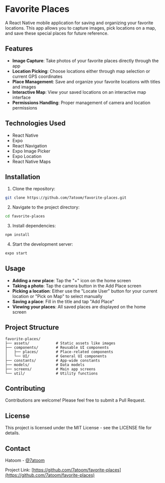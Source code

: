 # Favorite Places

A React Native mobile application for saving and organizing your favorite locations. This app allows you to capture images, pick locations on a map, and save these special places for future reference.

## Features

- **Image Capture**: Take photos of your favorite places directly through the app
- **Location Picking**: Choose locations either through map selection or current GPS coordinates
- **Place Management**: Save and organize your favorite locations with titles and images
- **Interactive Map**: View your saved locations on an interactive map interface
- **Permissions Handling**: Proper management of camera and location permissions

## Technologies Used

- React Native
- Expo
- React Navigation
- Expo Image Picker
- Expo Location
- React Native Maps

## Installation

1. Clone the repository:
```bash
git clone https://github.com/7atoom/favorite-places.git
```

2. Navigate to the project directory:
```bash
cd favorite-places
```

3. Install dependencies:
```bash
npm install
```

4. Start the development server:
```bash
expo start
```

## Usage

- **Adding a new place**: Tap the "+" icon on the home screen
- **Taking a photo**: Tap the camera button in the Add Place screen
- **Picking a location**: Either use the "Locate User" button for your current location or "Pick on Map" to select manually
- **Saving a place**: Fill in the title and tap "Add Place"
- **Viewing your places**: All saved places are displayed on the home screen

## Project Structure

```
favorite-places/
├── assets/            # Static assets like images
├── components/        # Reusable UI components
│   ├── places/        # Place-related components
│   └── UI/            # General UI components
├── constants/         # App-wide constants
├── models/            # Data models
├── screens/           # Main app screens
└── util/              # Utility functions
```

## Contributing

Contributions are welcome! Please feel free to submit a Pull Request.

## License

This project is licensed under the MIT License - see the LICENSE file for details.

## Contact

Hatoom - [@7atoom](https://github.com/7atoom)

Project Link: [https://github.com/7atoom/favorite-places](https://github.com/7atoom/favorite-places)
